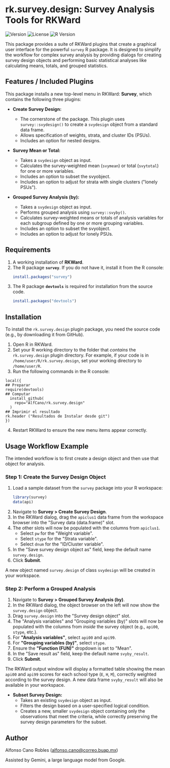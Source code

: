 # rk.survey.design: Survey Analysis Tools for RKWard

![Version](https://img.shields.io/badge/Version-0.6.0-blue.svg)
![License](https://img.shields.io/badge/License-GPL--3-green.svg)
![R Version](https://img.shields.io/badge/R-%3E%3D%203.0.0-lightgrey.svg)

This package provides a suite of RKWard plugins that create a graphical user interface for the powerful `survey` R package. It is designed to simplify the workflow for complex survey analysis by providing dialogs for creating survey design objects and performing basic statistical analyses like calculating means, totals, and grouped statistics.

## Features / Included Plugins

This package installs a new top-level menu in RKWard: **Survey**, which contains the following three plugins:

*   **Create Survey Design:**
    *   The cornerstone of the package. This plugin uses `survey::svydesign()` to create a `svydesign` object from a standard data frame.
    *   Allows specification of weights, strata, and cluster IDs (PSUs).
    *   Includes an option for nested designs.

*   **Survey Mean or Total:**
    *   Takes a `svydesign` object as input.
    *   Calculates the survey-weighted mean (`svymean`) or total (`svytotal`) for one or more variables.
    *   Includes an option to subset the svyobject.
    *   Includes an option to adjust for strata with single clusters ("lonely PSUs").

*   **Grouped Survey Analysis (by):**
    *   Takes a `svydesign` object as input.
    *   Performs grouped analysis using `survey::svyby()`.
    *   Calculates survey-weighted means or totals of analysis variables for each subgroup defined by one or more grouping variables.
    *   Includes an option to subset the svyobject.
    *   Includes an option to adjust for lonely PSUs.

## Requirements

1.  A working installation of **RKWard**.
2.  The R package **`survey`**. If you do not have it, install it from the R console:
    ```R
    install.packages("survey")
    ```
3.  The R package **`devtools`** is required for installation from the source code.
    ```R
    install.packages("devtools")
    ```

## Installation

To install the `rk.survey.design` plugin package, you need the source code (e.g., by downloading it from GitHub).

1.  Open R in RKWard.
2.  Set your R working directory to the folder that *contains* the `rk.survey.design` plugin directory. For example, if your code is in `/home/user/R/rk.survey.design`, set your working directory to `/home/user/R`.
3.  Run the following commands in the R console:

```
local({
## Preparar
require(devtools)
## Computar
  install_github(
    repo="AlfCano/rk.survey.design"
  )
## Imprimir el resultado
rk.header ("Resultados de Instalar desde git")
})

```

4.  Restart RKWard to ensure the new menu items appear correctly.

## Usage Workflow Example

The intended workflow is to first create a design object and then use that object for analysis.

### Step 1: Create the Survey Design Object

1.  Load a sample dataset from the `survey` package into your R workspace:
    ```R
    library(survey)
    data(api)
    ```
2.  Navigate to **Survey > Create Survey Design**.
3.  In the RKWard dialog, drag the `apiclus1` data frame from the workspace browser into the "Survey data (data.frame)" slot.
4.  The other slots will now be populated with the columns from `apiclus1`.
    *   Select `pw` for the "Weight variable".
    *   Select `stype` for the "Strata variable".
    *   Select `dnum` for the "ID/Cluster variable".
5.  In the "Save survey design object as" field, keep the default name `survey.design`.
6.  Click **Submit**.

A new object named `survey.design` of class `svydesign` will be created in your workspace.

### Step 2: Perform a Grouped Analysis

1.  Navigate to **Survey > Grouped Survey Analysis (by)**.
2.  In the RKWard dialog, the object browser on the left will now show the `survey.design` object.
3.  Drag `survey.design` into the "Survey design object" slot.
4.  The "Analysis variables" and "Grouping variables (by)" slots will now be populated with the columns from *inside* the survey object (e.g., `api00`, `stype`, etc.).
5.  For **"Analysis variables"**, select `api00` and `api99`.
6.  For **"Grouping variables (by)"**, select `stype`.
7.  Ensure the **"Function (FUN)"** dropdown is set to "Mean".
8.  In the "Save result as" field, keep the default name `svyby_result`.
9.  Click **Submit**.

The RKWard output window will display a formatted table showing the mean `api00` and `api99` scores for each school type (`E`, `H`, `M`), correctly weighted according to the survey design. A new data frame `svyby_result` will also be available in your workspace.

*   **Subset Survey Design:**
    *   Takes an existing `svydesign` object as input.
    *   Filters the design based on a user-specified logical condition.
    *   Creates a new, smaller `svydesign` object containing only the observations that meet the criteria, while correctly preserving the survey design parameters for the subset.

## Author

Alfonso Cano Robles (alfonso.cano@correo.buap.mx)

Assisted by Gemini, a large language model from Google.
